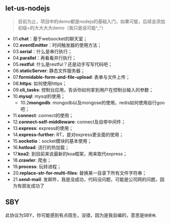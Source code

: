 ## let-us-nodejs

> 目前为止，项目中的demo都是nodejs的基础入门，如果可能，后续会添加初级+的大大大大demo（我只是说可能^_^）

- 01.**chat**：基于websocket的聊天室；
- 02.**eventEmitter**：时间触发器的使用方法；
- 03.**serial**：什么是串行执行；
- 04.**parallel**：再看看并行执行；
- 05.**restful**: 什么是restful？还是动手写写代码吧；
- 06.**staticServer**: 静态文件服务器；
- 07.**formidable-form-and-file-upload**: 表单与文件上传；
- 08.**https**: 如何使用https；
- 09.**cli_tasks**: 控制台应用，告诉你如何拿到用户在控制台输入的参数；
- 10.**mysql**: mysql的使用；
  - 10.2**mongodb**: mongodb以及mongose的使用，redis如何使用自行goo吧；
- 11.**connect**: connect的使用；
- 12.**connect-self-middleware**: connect及自带中间件；
- 13.**express**: express的使用；
- 14.**express-further**: RT，是对express更全面的使用；
- 15.**socketio**：socket模块的基本使用；
- 16.**hotload**: 流行的热加载；
- 17.**koa2**: 到目前来说最新的koa框架，用来取代express；
- 18.**crawler**: 爬虫； 
- 19.**process**: 玩转进程； 
- 20.**replace-str-for-multi-files**: 替换某一目录下所有文件字符串；
- 21.**send-mail**: 发邮件，我是没成功，代码没问题，可能是公司网的问题，因为有朋友成功了
## SBY

此协议为SBY，你可能感到有点陌生，没错，因为是我自编的，意思是`随便用`.
